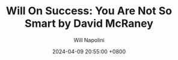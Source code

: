 ---
title: "Will On Success: You Are Not So Smart by David McRaney"
author: Will Napolini
date: 2024-04-09 20:55:00 +0800
categories: [Mindset, Book-summaries]
tags:
  [
    you-are-not-so-smart,
    david-mcraney,
    cognitive-biases,
    psychology,
    self-deception,
    human-nature,
    thinking-errors,
    irrationality,
    decision-making,
    critical-thinking,
    overconfidence,
    confirmation-bias,
    belief-perseverance,
    self-serving-bias,
    herd-mentality,
    groupthink,
    cognitive-dissonance,
    illusion-of-control,
    optimism-bias,
    anchoring-effect,
    availability-heuristic,
    fundamental-attribution-error,
    self-justification,
    hindsight-bias,
    sunk-cost-fallacy,
    illusion-of-transparency,
    negativity-bias,
    placebo-effect,
    bandwagon-effect,
    in-group-favoritism,
    self-esteem,
    self-verification,
    self-enhancement,
    confirmation-trap,
    belief-perpetuation,
    illusion-of-explanation,
    social-proof,
    false-consensus,
    zero-risk-bias,
    confirmation-trap,
    self-serving-view,
    optimism,
    overconfidence-bias,
    cognitive-distortion,
    illusion-of-choice,
    bias,
    self-awareness,
    mindset,
    unconscious-bias,
    cognitive-dissonance-reduction
  ]
image: https://pbs.twimg.com/media/GO2KOYHXsAAFa0o?format=jpg&name=large
alt: "Will On Success: You Are Not So Smart by David McRaney"
fallback:
  - 
  # Replace with the URL of your backup image
  -
  # Replace with the URL of your backup image
---
